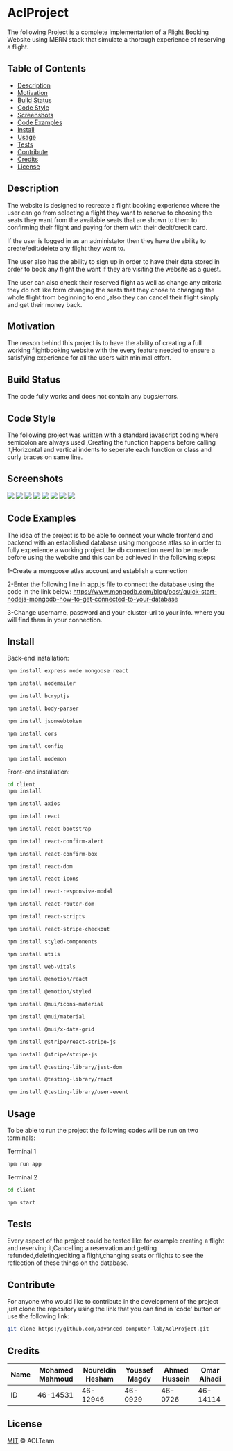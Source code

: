 # AclProject
The following Project is a complete implementation of a Flight Booking Website using MERN stack that 
simulate a thorough experience of reserving a flight.

## Table of Contents

- [Description](#Description)
- [Motivation](#motivation)
- [Build Status](#Build-Status)
- [Code Style](#Code-Style)
- [Screenshots](#Screenshots)
- [Code Examples](#Code-Examples)
- [Install](#Install)
- [Usage](#usage)
- [Tests](#Tests)
- [Contribute](#Contribute)
- [Credits](#Credits)
- [License](#License)

## Description
The website is designed to recreate a flight booking experience where the user can go from selecting a flight they want to
reserve to choosing the seats they want from the available seats that are shown to them to confirming their flight and paying
for them with their debit/credit card.

If the user is logged in as an administator then they have the ability to create/edit/delete any flight they want to.

The user also has the ability to sign up in order to have their data stored in order to book any flight the want if they are
visiting the website as a guest.

The user can also check their reserved flight as well as change any criteria they do not like form changing the seats that they
chose to changing the whole flight from beginning to end ,also they can cancel their flight simply and get their money back.

## Motivation
The reason behind this project is to have the ability of creating a full working flightbooking website with the every feature 
needed to ensure a satisfying experience for all the users with minimal effort.

## Build Status
The code fully works and does not contain any bugs/errors.

## Code Style
The following project was written with a standard javascript coding where semicolon are always used
,Creating the function happens before calling it,Horizontal and vertical indents to seperate each 
function or class and curly braces on same line.

## Screenshots
 <img src="images/register.png">
 <img src="images/login.png">
 <img src="images/Profile.png">
 <img src="images/flight creation.png">
 <img src="images/homepage.png">
 <img src="images/flight selection.png">
 <img src="images/seat selection.png">
 <img src="images/confirmation.png">

## Code Examples
 The idea of the project is to be able to connect your whole frontend and backend with an established 
 database using mongoose atlas so in order to fully experience a working project the db connection need
 to be made before using the website and this can be achieved in the following steps:
 
 1-Create a mongoose atlas account and establish a connection

 2-Enter the following line in app.js file to connect the database using the code in the link below:
 https://www.mongodb.com/blog/post/quick-start-nodejs-mongodb-how-to-get-connected-to-your-database

 3-Change username, password and your-cluster-url to your info. where you will find them in your connection.

## Install
Back-end installation:

```sh
npm install express node mongoose react
```
```sh
npm install nodemailer 
```
```sh
npm install bcryptjs 
```
```sh
npm install body-parser 
```
```sh
npm install jsonwebtoken 
```
```sh
npm install cors
```
```sh
npm install config
```
```sh
npm install nodemon
```

Front-end installation:

```sh
cd client
npm install
```
```sh
npm install axios
```
```sh
npm install react
```
```sh
npm install react-bootstrap
```
```sh
npm install react-confirm-alert
```
```sh
npm install react-confirm-box
```
```sh
npm install react-dom
```
```sh
npm install react-icons
```
```sh
npm install react-responsive-modal
```
```sh
npm install react-router-dom
```
```sh
npm install react-scripts
```
```sh
npm install react-stripe-checkout
```
```sh
npm install styled-components
```
```sh
npm install utils
```
```sh
npm install web-vitals
```
```sh
npm install @emotion/react
```
```sh
npm install @emotion/styled
```
```sh
npm install @mui/icons-material
```
```sh
npm install @mui/material
```
```sh
npm install @mui/x-data-grid
```
```sh
npm install @stripe/react-stripe-js
```
```sh
npm install @stripe/stripe-js
```
```sh
npm install @testing-library/jest-dom
```
```sh
npm install @testing-library/react
```
```sh
npm install @testing-library/user-event
```
## Usage
To be able to run the project the following codes will be run on two terminals:

Terminal 1
```sh
npm run app
```
Terminal 2
```sh
cd client
```
```sh
npm start
```
## Tests
Every aspect of the project could be tested like for example creating a flight and reserving it,Cancelling
a reservation and getting refunded,deleting/editing a flight,changing seats or flights to see the reflection 
of these things on the database.

## Contribute
For anyone who would like to contribute in the development of the project 
just clone the repository using the link that you can find in 'code' button 
or use the following link:

```sh
git clone https://github.com/advanced-computer-lab/AclProject.git
```

## Credits
Name | Mohamed Mahmoud | Noureldin Hesham | Youssef Magdy | Ahmed Hussein | Omar Alhadi
--- | --- | --- | --- | --- | ---
ID | 46-14531 | 46-12946 | 46-0929 | 46-0726 | 46-14114

## License

[MIT](License) © ACLTeam

